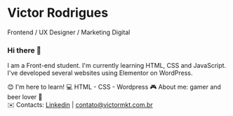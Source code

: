 # Victor Rodrigues

Frontend / UX Designer / Marketing Digital
### [](https://github.com/dudeHQ#hi-there-)Hi there  👋

I am a Front-end student. I'm currently learning HTML, CSS and JavaScript. I've developed several websites using Elementor on WordPress.

😊  I'm here to learn!
💻  HTML - CSS - Wordpress 
🎮  About me: gamer and beer lover  🍺  
✉️  Contacts:  [Linkedin](https://www.linkedin.com/in/victormkt/)  |  [contato@victormkt.com.br](mailto:contato@victormkt.com.br)
